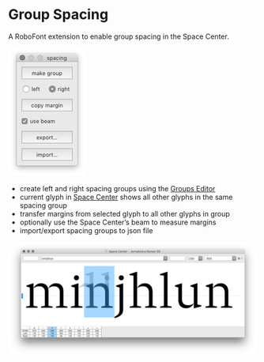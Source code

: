 Group Spacing
=============

A RoboFont extension to enable group spacing in the Space Center.

![](imgs/groupSpacingWindow.png)

- create left and right spacing groups using the [Groups Editor]
- current glyph in [Space Center] shows all other glyphs in the same spacing group
- transfer margins from selected glyph to all other glyphs in group
- optionally use the Space Center’s beam to measure margins
- import/export spacing groups to json file

![](imgs/spaceCenterSelected.png)

[Groups Editor]: http://robofont.com/documentation/workspace/groups-editor/
[Space Center]: http://robofont.com/documentation/workspace/space-center
